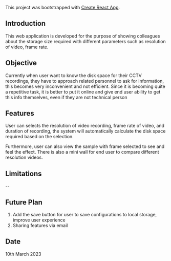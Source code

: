 This project was bootstrapped with [Create React App](https://github.com/facebook/create-react-app).

## Introduction
This web application is developed for the purpose of showing colleagues about the storage size required with different parameters such as resolution of video, frame rate.

## Objective
Currently when user want to know the disk space for their CCTV recordings, they have to approach related personnel to ask for information, this becomes very inconvenient and not efficient. Since it is becoming quite a repetitive task, it is better to put it online and give end user ability to get this info themselves, even if they are not technical person

## Features
User can selects the resolution of video recording, frame rate of video, and duration of recording, the system will automatically calculate the disk space required based on the selection. 

Furthermore, user can also view the sample with frame selected to see and feel the effect. There is also a mini wall for end user to compare different resolution videos.

## Limitations
--

## Future Plan
1. Add the save button for user to save configurations to local storage, improve user experience
2. Sharing features via email

## Date
10th March 2023